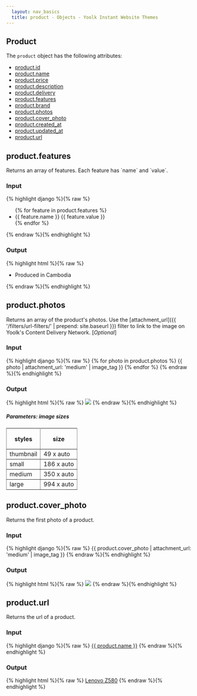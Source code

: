 ```yaml
---
  layout: nav_basics
  title: product - Objects - Yoolk Instant Website Themes
---
```


<h2 class="section-title">Product</h2>

The <code>product</code> object has the following attributes:

<div class="panel">
  <div class="panel-body">
    <ul>
      <li>
        <a href="#id">product.id</a>
      </li>
      <li>
        <a href="#name">product.name</a>
      </li>
      <li>
        <a href="#price">product.price</a>
      </li>
      <li>
        <a href="#description">product.description</a>
      </li>
      <li>
        <a href="#delivery">product.delivery</a>
      </li>
      <li>
        <a href="#features">product.features</a>
      </li>
      <li>
        <a href="#brand">product.brand</a>
      </li>
      <li>
        <a href="#photos">product.photos</a>
      </li>
      <li>
        <a href="#cover_photo">product.cover_photo</a>
      </li>
      <li>
        <a href="#created_at">product.created_at</a>
      </li>
      <li>
        <a href="#updated_at">product.updated_at</a>
      </li>
      <li>
        <a href="#url">product.url</a>
      </li>
    </ul>
  </div>
</div>

<h2 class="tags" id="features">product.features</h2>
Returns an array of features. Each feature has `name` and `value`.

<div class="panel">
  <div class="panel-header">
    <h3>Input</h3>
  </div>
  <div class="panel-body">
{% highlight django %}{% raw %}
<ul>
  {% for feature in product.features %}
    <li>
      <span>{{ feature.name }}</span>
      <span>{{ feature.value }}</span>
    </li>
  {% endfor %}
</ul>
{% endraw %}{% endhighlight %}
  </div>
</div>

<div class="panel">
  <div class="panel-header">
    <h3>Output</h3>
  </div>
  <div class="panel-body">
{% highlight html %}{% raw %}
<ul>
  <li>
    <span>Produced in</span>
    <span>Cambodia</span>
  </li>
</ul>
{% endraw %}{% endhighlight %}
  </div>
</div>

<h2 class="tags" id="photos">product.photos</h2>

Returns an array of the product's photos. Use the [attachment_url]({{ '/filters/url-filters/' | prepend: site.baseurl }}) filter to link to the image on Yoolk's Content Delivery Network. [*Optional*]

<div class="panel">
  <div class="panel-header">
    <h3>Input</h3>
  </div>
  <div class="panel-body">
{% highlight django %}{% raw %}
{% for photo in product.photos %}
  {{ photo | attachment_url: 'medium' | image_tag }}
{% endfor %}
{% endraw %}{% endhighlight %}
  </div>
</div>

<div class="panel">
  <div class="panel-header">
    <h3>Output</h3>
  </div>
  <div class="panel-body">
{% highlight html %}{% raw %}
<img src="http://s-yoolk-images1.yoolk.com/kh/product_images/medium/1367097277/1250047?1367097277" />
{% endraw %}{% endhighlight %}
  </div>
</div>

<h5 class="sub-section-title">
  Parameters: image sizes
</h5>
<table class="table" rules="all" frame="void">
  <tr>
    <th height="56">styles</th>
    <th>size</th>
  </tr>
  <tr>
    <td>thumbnail</td>
    <td>49 x auto</td>
  </tr>
  <tr>
    <td>small</td>
    <td>186 x auto</td>
  </tr>
  <tr>
    <td>medium</td>
    <td>350 x auto</td>
  </tr>
  <tr>
    <td>large</td>
    <td>994 x auto</td>
  </tr>
</table>

<h2 class="tags" id="cover_photo">product.cover_photo</h2>
Returns the first photo of a product.

<div class="panel">
  <div class="panel-header">
    <h3>Input</h3>
  </div>
  <div class="panel-body">
{% highlight django %}{% raw %}
{{ product.cover_photo | attachment_url: 'medium' | image_tag }}
{% endraw %}{% endhighlight %}
  </div>
</div>

<div class="panel">
  <div class="panel-header">
    <h3>Output</h3>
  </div>
  <div class="panel-body">
{% highlight html %}{% raw %}
<img src="http://s-yoolk-images0.yoolk.com/kh/product_catalog/product_images/medium/1406022689/1145?1406022689" />
{% endraw %}{% endhighlight %}
  </div>
</div>

<h2 class="tags" id="url">product.url</h2>

Returns the url of a product.

<div class="panel">
  <div class="panel-header">
    <h3>Input</h3>
  </div>
  <div class="panel-body">
{% highlight django %}{% raw %}
<a href="{{ product.url }}">{{ product.name }}</a>
{% endraw %}{% endhighlight %}
  </div>
</div>

<div class="panel">
  <div class="panel-header">
    <h3>Output</h3>
  </div>
  <div class="panel-body">
{% highlight html %}{% raw %}
<a href="/products/9200-pc-laptops-netbooks/3852-lenovo-z580">Lenovo Z580</a>
{% endraw %}{% endhighlight %}
  </div>
</div>